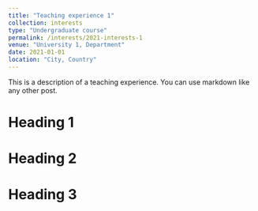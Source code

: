```yaml
---
title: "Teaching experience 1"
collection: interests
type: "Undergraduate course"
permalink: /interests/2021-interests-1
venue: "University 1, Department"
date: 2021-01-01
location: "City, Country"
---
```


This is a description of a teaching experience. You can use markdown like any other post.

Heading 1
======

Heading 2
======

Heading 3
======
